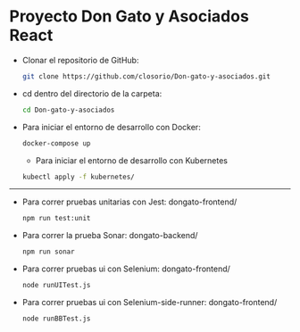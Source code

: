 # **Proyecto Don Gato y Asociados React** 

- Clonar el repositorio de GitHub:
  ```bash
  git clone https://github.com/closorio/Don-gato-y-asociados.git
  ```

- cd dentro del directorio de la carpeta:
  ```bash
  cd Don-gato-y-asociados
  ```

- Para iniciar el entorno de desarrollo con Docker:
  ```bash
  docker-compose up
  ```
  
  - Para iniciar el entorno de desarrollo con Kubernetes
  ```bash
  kubectl apply -f kubernetes/
  ```


-------------------------------------------------------------------------

- Para correr pruebas unitarias con Jest:
	dongato-frontend/
  ```bash
  npm run test:unit
  ```
- Para correr la prueba Sonar:
	dongato-backend/
  ```bash
  npm run sonar
  ```
- Para correr pruebas ui con Selenium:
	dongato-frontend/
  ```bash
  node runUITest.js
  ```

- Para correr pruebas ui con Selenium-side-runner:
	dongato-frontend/
  ```bash
  node runBBTest.js
  ```


